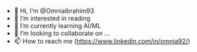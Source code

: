 - 👋 Hi, I’m @Omniaibrahim93
- 👀 I’m interested in reading
- 🌱 I’m currently learning AI/ML
- 💞️ I’m looking to collaborate on ...
- 📫 How to reach me (https://www.linkedin.com/in/omnia92/)

<!---
Omniaibrahim93/Omniaibrahim93 is a ✨ special ✨ repository because its `README.md` (this file) appears on your GitHub profile.
You can click the Preview link to take a look at your changes.
--->
